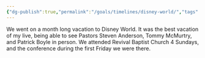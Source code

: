 ```yaml
---
{"dg-publish":true,"permalink":"/goals/timelines/disney-world/","tags":["timeline"],"created":"","updated":""}
---
```



We went on a month long vacation to Disney World. It was the best vacation of my live, being able to see Pastors Steven Anderson, Tommy McMurtry, and Patrick Boyle in person. We attended Revival Baptist Church 4 Sundays, and the conference during the first Friday we were there.